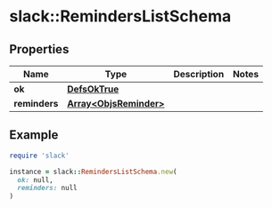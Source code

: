 # slack::RemindersListSchema

## Properties

| Name | Type | Description | Notes |
| ---- | ---- | ----------- | ----- |
| **ok** | [**DefsOkTrue**](DefsOkTrue.md) |  |  |
| **reminders** | [**Array&lt;ObjsReminder&gt;**](ObjsReminder.md) |  |  |

## Example

```ruby
require 'slack'

instance = slack::RemindersListSchema.new(
  ok: null,
  reminders: null
)
```

